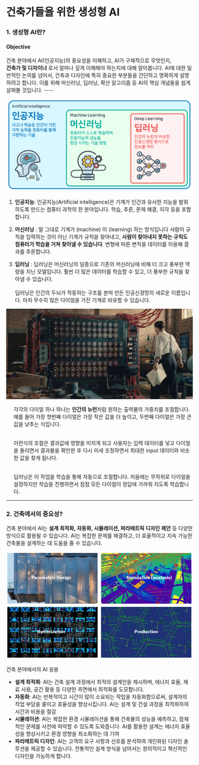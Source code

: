 # 건축가들을 위한 생성형 AI 
### 1. 생성형 AI란? 
#### **Objective**
<tr>건축 분야에서 AI(인공지능)의 중요성을 이해하고, AI가 구체적으로 무엇인지,<br> <b>건축가 및 디자이너</b> 로서 얼마나 깊게 이해해야 하는지에 대해 알아봅니다. AI에 대한 일반적인 논의를 넘어서, 건축과 디자인에 특히 중요한 부분들을 간단하고 명확하게 설명하려고 합니다. 이를 위해 머신러닝, 딥러닝, 확산 알고리즘 등 AI의 핵심 개념들을 쉽게 살펴볼 것입니다.</tr>
----
<p align="center">
  <img src="img/image2.png" alt="Generative AI in Architecture">
</p>

1. **인공지능**: 인공지능(Artificial intelligence)은 기계가 인간과 유사한 지능을 발휘하도록 만드는 컴퓨터 과학의 한 분야입니다. 학습, 추론, 문제 해결, 지각 등을 포함합니다.

2. **머신러닝** : 말 그대로 기계가 (machine) 이 (learning) 하는 방식입니다
   사람이 규칙을 입력하는 것이 아닌 기계가 규칙을 찾아내고, **사람이 찾아내지 못하는 규칙도 컴퓨터가 학습을 거쳐 찾아낼 수 있습니다**. 변형에 따른 변칙을 데이터를 이용해 결과를 추론합니다.

 
3. **딥러닝** : 딥러닝은 머신러닝의 일종으로 기존의 머신러닝에 비해 더 크고 풍부한
 역량을 지닌 모델입니다. 훨씬 더 많은 데이터를 학습할 수 있고, 더 풍부한 규칙을 찾아낼 수 있습니다.
  <br><br> 딥러닝은 인간의 두뇌가 작동하는 구조를 본떠 만든 인공신경망의 새로운 이름입니다. 마치 무수히 많은 다이얼을 가진 기계로 비유할 수 있습니다. 
  
  ![Generative AI in Architecture](img\image5.png)

  <div style="margin-left: 20px;">
  각각의 다이얼 하나 하나는 <b>인간의 뉴런</b>처럼 원하는 출력물의 가중치를 조절합니다. <br>예를 들어 가장 첫번째 다이얼은 가장 작은 값을 더 높이고, 두번째 다이얼은 가장 큰 값을 낮추는 식입니다. <br><br>

  이런식의 조절은 결과값에 영향을 미치게 되고 사용자는 입력 데이터를 넣고 다이얼을 돌리면서 결과물을 확인한 후 다시 미세 조정하면서 최대한 input 데이터와 비슷한 값을 찾게 됩니다. <br><br>

  딥러닝은 이 작업을 학습을 통해 자동으로 조절합니다. 처음에는 무작위로 다이얼을 설정하지만 학습을 진행하면서 점점 모든 다이얼이 정답에 가까워 지도록 학습합니다.</div>

  ----

### 2. 건축에서의 중요성?

건축 분야에서 AI는 **설계 최적화, 자동화, 시뮬레이션, 파라매트릭 디자인 제안** 등 다양한 방식으로 활용될 수 있습니다. AI는 복잡한 문제를 해결하고, 더 효율적이고 지속 가능한 건축물을 설계하는 데 도움을 줄 수 있습니다.<br>
<p align="center">
  <img src="../img/image13.PNG" alt="Generative AI in Architecture">
</p>

건축 분야에서의 AI 응용<br>

- **설계 최적화**: AI는 건축 설계 과정에서 최적의 설계안을 제시하며, 에너지 효율, 재료 사용, 공간 활용 등 다양한 측면에서 최적화를 도모합니다.
- **자동화**: AI는 반복적이고 시간이 많이 소요되는 작업을 자동화함으로써, 설계자의 작업 부담을 줄이고 효율성을 향상시킵니다. AI는 설계 및 건설 과정을 최적화하여 시간과 비용을 절감
- **시뮬레이션**: AI는 복잡한 환경 시뮬레이션을 통해 건축물의 성능을 예측하고, 잠재적인 문제를 사전에 파악할 수 있도록 도와줍니다. AI를 활용한 설계는 에너지 효율성을 향상시키고 환경 영향을 최소화하는 데 기여
- **파라메트릭 디자인**: AI는 고객의 요구 사항과 선호를 분석하여 개인화된 디자인 솔루션을 제공할 수 있습니다. 전통적인 설계 방식을 넘어서는 창의적이고 혁신적인 디자인을 가능하게 합니다.



